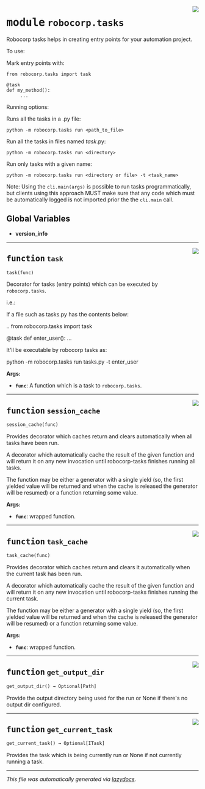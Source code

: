 <!-- markdownlint-disable -->

<a href="..\..\tasks\src\robocorp\tasks\__init__.py#L0"><img align="right" style="float:right;" src="https://img.shields.io/badge/-source-cccccc?style=flat-square" /></a>

# <kbd>module</kbd> `robocorp.tasks`
Robocorp tasks helps in creating entry points for your automation project. 

To use: 

Mark entry points with: 

```
from robocorp.tasks import task

@task
def my_method():
     ...
``` 

Running options: 

Runs all the tasks in a .py file: 

 `python -m robocorp.tasks run <path_to_file>` 

Run all the tasks in files named *task*.py: 

 `python -m robocorp.tasks run <directory>` 

Run only tasks with a given name: 

 `python -m robocorp.tasks run <directory or file> -t <task_name>`  

 

Note: Using the `cli.main(args)` is possible to run tasks programmatically, but clients using this approach MUST make sure that any code which must be automatically logged is not imported prior the the `cli.main` call. 

**Global Variables**
---------------
- **version_info**

---

<a href="..\..\tasks\src\robocorp\tasks\__init__.py#L43"><img align="right" style="float:right;" src="https://img.shields.io/badge/-source-cccccc?style=flat-square" /></a>

## <kbd>function</kbd> `task`

```python
task(func)
```

Decorator for tasks (entry points) which can be executed by `robocorp.tasks`. 

i.e.: 

If a file such as tasks.py has the contents below: 

..  from robocorp.tasks import task 

 @task  def enter_user():  ... 



It'll be executable by robocorp tasks as: 

python -m robocorp.tasks run tasks.py -t enter_user 



**Args:**
 
 - <b>`func`</b>:  A function which is a task to `robocorp.tasks`. 


---

<a href="..\..\tasks\src\robocorp\tasks\__init__.py#L74"><img align="right" style="float:right;" src="https://img.shields.io/badge/-source-cccccc?style=flat-square" /></a>

## <kbd>function</kbd> `session_cache`

```python
session_cache(func)
```

Provides decorator which caches return and clears automatically when all tasks have been run. 

A decorator which automatically cache the result of the given function and will return it on any new invocation until robocorp-tasks finishes running all tasks. 

The function may be either a generator with a single yield (so, the first yielded value will be returned and when the cache is released the generator will be resumed) or a function returning some value. 



**Args:**
 
 - <b>`func`</b>:  wrapped function. 


---

<a href="..\..\tasks\src\robocorp\tasks\__init__.py#L95"><img align="right" style="float:right;" src="https://img.shields.io/badge/-source-cccccc?style=flat-square" /></a>

## <kbd>function</kbd> `task_cache`

```python
task_cache(func)
```

Provides decorator which caches return and clears it automatically when the current task has been run. 

A decorator which automatically cache the result of the given function and will return it on any new invocation until robocorp-tasks finishes running the current task. 

The function may be either a generator with a single yield (so, the first yielded value will be returned and when the cache is released the generator will be resumed) or a function returning some value. 



**Args:**
 
 - <b>`func`</b>:  wrapped function. 


---

<a href="..\..\tasks\src\robocorp\tasks\__init__.py#L116"><img align="right" style="float:right;" src="https://img.shields.io/badge/-source-cccccc?style=flat-square" /></a>

## <kbd>function</kbd> `get_output_dir`

```python
get_output_dir() → Optional[Path]
```

Provide the output directory being used for the run or None if there's no output dir configured. 


---

<a href="..\..\tasks\src\robocorp\tasks\__init__.py#L128"><img align="right" style="float:right;" src="https://img.shields.io/badge/-source-cccccc?style=flat-square" /></a>

## <kbd>function</kbd> `get_current_task`

```python
get_current_task() → Optional[ITask]
```

Provides the task which is being currently run or None if not currently running a task. 




---

_This file was automatically generated via [lazydocs](https://github.com/ml-tooling/lazydocs)._
